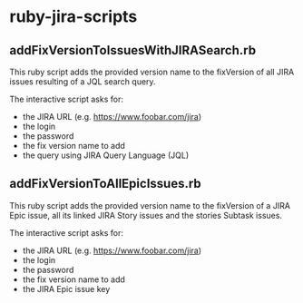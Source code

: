 # ruby-jira-scripts

## addFixVersionToIssuesWithJIRASearch.rb

This ruby script adds the provided version name to the fixVersion of all JIRA issues resulting of a JQL search query.

The interactive script asks for:
* the JIRA URL (e.g. https://www.foobar.com/jira)
* the login
* the password
* the fix version name to add
* the query using JIRA Query Language (JQL)

## addFixVersionToAllEpicIssues.rb

This ruby script adds the provided version name to the fixVersion of a JIRA Epic issue, all its linked JIRA Story issues and the stories Subtask issues.

The interactive script asks for:
* the JIRA URL (e.g. https://www.foobar.com/jira)
* the login
* the password
* the fix version name to add
* the JIRA Epic issue key
